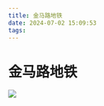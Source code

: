 ```yaml
---
title: 金马路地铁
date: 2024-07-02 15:09:53
tags:
---
```

# 金马路地铁

<img src="https://pbs.twimg.com/profile_banners/1692492680499200000/1697014615/600x200" style="zoom:100%;" />
